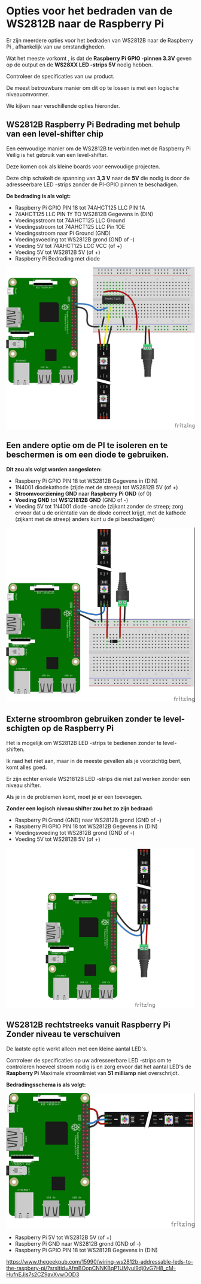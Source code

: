# Opties voor het bedraden van de WS2812B naar de Raspberry Pi
Er zijn meerdere opties voor het bedraden van WS2812B naar de Raspberry Pi , afhankelijk van uw omstandigheden.

Wat het meeste vorkomt , is dat de **Raspberry Pi GPIO -pinnen 3.3V** geven op de output en de **WS28XX LED -strips 5V** nodig hebben.
 
Controleer de specificaties van uw product. 
  
De meest betrouwbare manier om dit op te lossen is met een logische niveauomvormer.
  
We kijken naar verschillende opties hieronder.

## WS2812B Raspberry Pi Bedrading met behulp van een level-shifter chip
Een eenvoudige manier om de WS2812B te verbinden met de Raspberry Pi Veilig is het gebruik van een level-shifter.

 Deze komen ook als kleine boards voor eenvoudige projecten.
 
 Deze chip schakelt de spanning van **3,3 V** naar de **5V** die nodig is door de adresseerbare LED -strips zonder de PI-GPIO pinnen te beschadigen.
 
**De bedrading is als volgt:**

- Raspberry Pi GPIO PIN 18 tot 74AHCT125 LLC PIN 1A
- 74AHCT125 LLC PIN 1Y TO WS2812B Gegevens in (DIN)
- Voedingsstroom tot 74AHCT125 LLC Ground
- Voedingsstroom tot 74AHCT125 LLC Pin 1OE
- Voedingsstroom naar Pi Ground (GND)
- Voedingsvoeding tot WS2812B grond (GND of -)
- Voeding 5V tot 74AHCT125 LCC VCC (of +)
- Voeding 5V tot WS2812B 5V (of +)
- Raspberry Pi Bedrading met diode

![met een level shifter.jpg](<pi led configuraties/met een level shifter.jpg>)


## Een andere optie om de PI te isoleren en te beschermen is om een ​​diode te gebruiken. 

**Dit zou als volgt worden aangesloten:**

- Raspberry Pi GPIO PIN 18 tot WS2812B Gegevens in (DIN)
- 1N4001 diodekathode (zijde met de streep) tot WS2812B 5V (of +)
- **Stroomvoorziening GND** naar **Raspberry Pi GND** (of 0)
- **Voeding GND** tot **WS121812B GND** (GND of -)
- Voeding 5V tot 1N4001 diode -anode (zijkant zonder de streep; zorg ervoor dat u de oriëntatie van de diode correct krijgt, met de kathode (zijkant met de streep) anders kunt u de pi beschadigen)

![bedraad met diode en externe voeding.jpg](<pi led configuraties/bedraad met diode en externe voeding.jpg>)


## Externe stroombron gebruiken zonder te level-schigten op de Raspberry Pi
Het is mogelijk  om WS2812B LED -strips te bedienen zonder te level-shiften.

Ik raad het niet aan, maar in de meeste gevallen als je voorzichtig bent, komt alles goed.

Er zijn echter enkele WS21812B LED -strips die niet zal werken zonder een niveau shifter. 

Als je in de problemen komt, moet je er een toevoegen.

**Zonder een logisch niveau shifter zou het zo zijn bedraad:**

- Raspberry Pi Grond (GND) naar WS2812B grond (GND of -)
- Raspberry Pi GPIO PIN 18 tot WS2812B Gegevens in (DIN)
- Voedingsvoeding tot WS2812B grond (GND of -)
- Voeding 5V tot WS2812B 5V (of +)

![externe voeding zonder level shifter.jpg](<pi led configuraties/externe voeding zonder level shifter.jpg>)


## WS2812B rechtstreeks vanuit Raspberry Pi Zonder niveau te verschuiven
De laatste optie werkt alleen met een kleine aantal LED's.

 Controleer de specificaties op uw adresseerbare LED -strips om te controleren hoeveel stroom nodig is en zorg ervoor dat  het aantal LED's de  **Raspberry Pi** Maximale stroomlimiet van **51 milliamp** niet overschrijdt. 
 
 **Bedradingsschema is als volgt:**

![rechtstreeks op pi.jpg](<pi led configuraties/rechtstreeks op pi.jpg>)

- Raspberry Pi 5V tot WS2812B 5V (of +)
- Raspberry Pi GND naar WS2812B grond (GND of -)
- Raspberry Pi GPIO PIN 18 tot WS2812B Gegevens in (DIN)



https://www.thegeekpub.com/15990/wiring-ws2812b-addressable-leds-to-the-raspbery-pi/?srsltid=AfmBOopCNNKBqP1UMyui9dj0vG7H8_cM-HufnEJjs7s2CZ9avXvwOOD3
